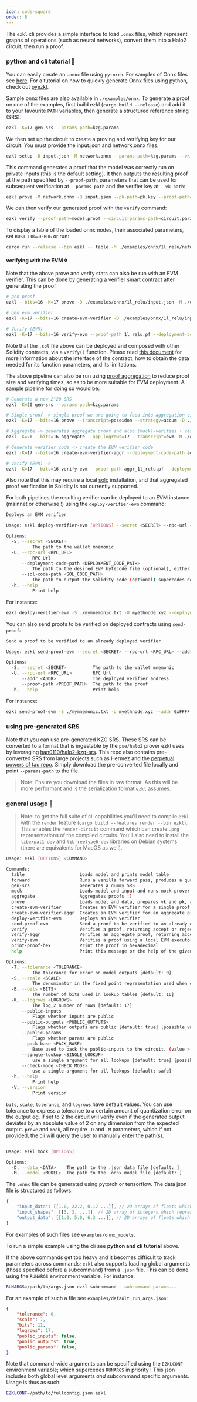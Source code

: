 ```yaml
---
icon: code-square
order: 8
---
```


The `ezkl` cli provides a simple interface to load `.onnx` files, which represent graphs of operations (such as neural networks), convert them into a Halo2 circuit, then run a proof.

### python and cli tutorial 🐍

You can easily create an `.onnx` file using `pytorch`. For samples of Onnx files see [here](https://github.com/onnx/models). For a tutorial on how to quickly generate Onnx files using python, check out [pyezkl](https://github.com/zkonduit/pyezkl).

Sample onnx files are also available in `./examples/onnx`. To generate a proof on one of the examples, first build ezkl (`cargo build --release`) and add it to your favourite `PATH` variables, then generate a structured reference string (SRS):
```bash
ezkl -K=17 gen-srs --params-path=kzg.params
```
We then set up the circuit to create a proving and verifying key for our circuit. You must provide the input.json and network.onnx files. 

```bash
ezkl setup -D input.json -M network.onnx --params-path=kzg.params --vk-path=vk.key --pk-path=pk.key --circuit-params-path=circuit.params
```

This command generates a proof that the model was correctly run on private inputs (this is the default setting). It then outputs the resulting proof at the path specfifed by `--proof-path`, parameters that can be used for subsequent verification at `--params-path` and the verifier key at `--vk-path`:

```bash
ezkl prove -M network.onnx -D input.json --pk-path=pk.key --proof-path=model.proof --params-path=kzg.params
```

We can then verify our generated proof with the `verify` command:
```bash
ezkl verify --proof-path=model.proof --circuit-params-path=circuit.params --vk-path=vk.key --params-path=kzg.params
```

To display a table of the loaded onnx nodes, their associated parameters, set `RUST_LOG=DEBUG` or run:

```bash
cargo run --release --bin ezkl -- table -M ./examples/onnx/1l_relu/network.onnx

```


#### verifying with the EVM ◊

Note that the above prove and verify stats can also be run with an EVM verifier. This can be done by generating a verifier smart contract after generating the proof

```bash
# gen proof
ezkl --bits=16 -K=17 prove -D ./examples/onnx/1l_relu/input.json -M ./examples/onnx/1l_relu/network.onnx --proof-path 1l_relu.pf --vk-path 1l_relu.vk --params-path=kzg.params --transcript=evm
```
```bash
# gen evm verifier
ezkl -K=17 --bits=16 create-evm-verifier -D ./examples/onnx/1l_relu/input.json -M ./examples/onnx/1l_relu/network.onnx --deployment-code-path 1l_relu.code --params-path=kzg.params --vk-path 1l_relu.vk --sol-code-path 1l_relu.sol
```
```bash
# Verify (EVM)
ezkl -K=17 --bits=16 verify-evm --proof-path 1l_relu.pf --deployment-code-path 1l_relu.code
```

Note that the `.sol` file above can be deployed and composed with other Solidity contracts, via a `verify()` function. Please read [this document](https://hackmd.io/QOHOPeryRsOraO7FUnG-tg) for more information about the interface of the contract, how to obtain the data needed for its function parameters, and its limitations.

The above pipeline can also be run using [proof aggregation](https://ethresear.ch/t/leveraging-snark-proof-aggregation-to-achieve-large-scale-pbft-based-consensus/11588) to reduce proof size and verifying times, so as to be more suitable for EVM deployment. A sample pipeline for doing so would be:

```bash
# Generate a new 2^20 SRS
ezkl -K=20 gen-srs --params-path=kzg.params
```

```bash
# Single proof -> single proof we are going to feed into aggregation circuit. (Mock)-verifies + verifies natively as sanity check
ezkl -K=17 --bits=16 prove --transcript=poseidon --strategy=accum -D ./examples/onnx/1l_relu/input.json -M ./examples/onnx/1l_relu/network.onnx --proof-path 1l_relu.pf --params-path=kzg.params  --vk-path=1l_relu.vk
```

```bash
# Aggregate -> generates aggregate proof and also (mock)-verifies + verifies natively as sanity check
ezkl -K=20 --bits=16 aggregate --app-logrows=17 --transcript=evm -M ./examples/onnx/1l_relu/network.onnx --aggregation-snarks=1l_relu.pf --aggregation-vk-paths 1l_relu.vk --vk-path aggr_1l_relu.vk --proof-path aggr_1l_relu.pf --params-path=kzg.params
```

```bash
# Generate verifier code -> create the EVM verifier code
ezkl -K=17 --bits=16 create-evm-verifier-aggr --deployment-code-path aggr_1l_relu.code --params-path=kzg.params --vk-path aggr_1l_relu.vk
```

```bash
# Verify (EVM) ->
ezkl -K=17 --bits=16 verify-evm --proof-path aggr_1l_relu.pf --deployment-code-path aggr_1l_relu.code
```

Also note that this may require a local [solc](https://docs.soliditylang.org/en/v0.8.17/installing-solidity.html) installation, and that aggregated proof verification in Solidity is not currently supported.

For both pipelines the resulting verifier can be deployed to an EVM instance (mainnet or otherwise !) using the `deploy-verifier-evm` command:

```bash
Deploys an EVM verifier

Usage: ezkl deploy-verifier-evm [OPTIONS] --secret <SECRET> --rpc-url <RPC_URL>

Options:
  -S, --secret <SECRET>
          The path to the wallet mnemonic
  -U, --rpc-url <RPC_URL>
          RPC Url
      --deployment-code-path <DEPLOYMENT_CODE_PATH>
          The path to the desired EVM bytecode file (optional), either set this or sol_code_path
      --sol-code-path <SOL_CODE_PATH>
          The path to output the Solidity code (optional) supercedes deployment_code_path in priority
  -h, --help
          Print help

```

For instance:

```bash
ezkl deploy-verifier-evm -S ./mymnemonic.txt -U myethnode.xyz --deployment-code-path aggr_1l_relu.code
```

You can also send proofs to be verified on deployed contracts using `send-proof`:

```bash
Send a proof to be verified to an already deployed verifier

Usage: ezkl send-proof-evm --secret <SECRET> --rpc-url <RPC_URL> --addr <ADDR> --proof-path <PROOF_PATH>

Options:
  -S, --secret <SECRET>          The path to the wallet mnemonic
  -U, --rpc-url <RPC_URL>        RPC Url
      --addr <ADDR>              The deployed verifier address
      --proof-path <PROOF_PATH>  The path to the proof
  -h, --help                     Print help

```

For instance:

```bash
ezkl send-proof-evm -S ./mymnemonic.txt -U myethnode.xyz --addr 0xFFFF --proof-path my.snark
```


### using pre-generated SRS

Note that you can use pre-generated KZG SRS. These SRS can be converted to a format that is ingestable by the `pse/halo2` prover ezkl uses by leveraging [han0110/halo2-kzg-srs](https://github.com/han0110/halo2-kzg-srs). This repo also contains pre-converted SRS from large projects such as Hermez and the [perpetual powers of tau repo](https://github.com/privacy-scaling-explorations/perpetualpowersoftau). Simply download the pre-converted file locally and point `--params-path` to the file.

> Note: Ensure you download the files in raw format. As this will be more performant and is the serialization format `ezkl` assumes.



### general usage 🔧

> Note: to get the full suite of cli capabilities you'll need to compile `ezkl` with the `render` feature (`cargo build --features render --bin ezkl`). This enables the `render-circuit` command which can create `.png` representations of the compiled circuits. You'll also need to install the `libexpat1-dev` and `libfreetype6-dev` libraries on Debian systems (there are equivalents for MacOS as well).

```bash
Usage: ezkl [OPTIONS] <COMMAND>

Commands:
  table                     Loads model and prints model table
  forward                   Runs a vanilla forward pass, produces a quantized output, and saves it to a .json file
  gen-srs                   Generates a dummy SRS
  mock                      Loads model and input and runs mock prover (for testing)
  aggregate                 Aggregates proofs :)
  prove                     Loads model and data, prepares vk and pk, and creates proof
  create-evm-verifier       Creates an EVM verifier for a single proof
  create-evm-verifier-aggr  Creates an EVM verifier for an aggregate proof
  deploy-verifier-evm       Deploys an EVM verifier
  send-proof-evm            Send a proof to be verified to an already deployed verifier
  verify                    Verifies a proof, returning accept or reject
  verify-aggr               Verifies an aggregate proof, returning accept or reject
  verify-evm                Verifies a proof using a local EVM executor, returning accept or reject
  print-proof-hex           Print the proof in hexadecimal
  help                      Print this message or the help of the given subcommand(s)

Options:
  -T, --tolerance <TOLERANCE>
          The tolerance for error on model outputs [default: 0]
  -S, --scale <SCALE>
          The denominator in the fixed point representation used when quantizing [default: 7]
  -B, --bits <BITS>
          The number of bits used in lookup tables [default: 16]
  -K, --logrows <LOGROWS>
          The log_2 number of rows [default: 17]
      --public-inputs
          Flags whether inputs are public
      --public-outputs <PUBLIC_OUTPUTS>
          Flags whether outputs are public [default: true] [possible values: true, false]
      --public-params
          Flags whether params are public
      --pack-base <PACK_BASE>
          Base used to pack the public-inputs to the circuit. (value > 1) to pack instances as a single int. Useful when verifying on the EVM. Note that this will often break for very long inputs. Use with caution, still experimental [default: 1]
      --single-lookup <SINGLE_LOOKUP>
          use a single argument for all lookups [default: true] [possible values: true, false]
      --check-mode <CHECK_MODE>
          use a single argument for all lookups [default: safe]
  -h, --help
          Print help
  -V, --version
          Print version
```

`bits`, `scale`, `tolerance`, and `logrows` have default values. You can use tolerance to express a tolerance to a certain amount of quantization error on the output eg. if set to 2 the circuit will verify even if the generated output deviates by an absolute value of 2 on any dimension from the expected output. `prove` and `mock`, all require `-D` and `-M` parameters, which if not provided, the cli will query the user to manually enter the path(s).

```bash

Usage: ezkl mock [OPTIONS]

Options:
  -D, --data <DATA>    The path to the .json data file [default: ]
  -M, --model <MODEL>  The path to the .onnx model file [default: ]

```

The `.onnx` file can be generated using pytorch or tensorflow. The data json file is structured as follows:

```javascript
{
    "input_data": [[1.0, 22.2, 0.12 ...]], // 2D arrays of floats which represents the (private) inputs we run the proof on
    "input_shapes": [[3, 3, ...]], // 2D array of integers which represents the shapes of model inputs (excluding batch size)
    "output_data": [[1.0, 5.0, 6.3 ...]], // 2D arrays of floats which represents the model outputs we want to constrain against (if any)
}
```

For examples of such files see `examples/onnx_models`.

To run a simple example using the cli see **python and cli tutorial** above.

If the above commands get too heavy and it becomes difficult to track parameters across commands; `ezkl` also supports loading global arguments (those specified before a subcommand) from a `.json` file. This can be done using the `RUNARGS` environment variable. For instance:

```bash
RUNARGS=/path/to/args.json ezkl subcommand --subcommand-params...
```
For an example of such a file see `examples/default_run_args.json`:
```json
{
    "tolerance": 0,
    "scale": 7,
    "bits": 11,
    "logrows": 17,
    "public_inputs": false,
    "public_outputs": true,
    "public_params": false,
}
```

Note that command-wide arguments can be specified using the `EZKLCONF` environment variable; which supercedes `RUNARGS` in priority !
This json includes both global level arguments _and_ subcommand specific arguments. Usage is thus as such:
```bash
EZKLCONF=/path/to/fullconfig.json ezkl
```

